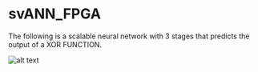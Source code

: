 # svANN_FPGA
The following is a scalable neural network with 3 stages that predicts the output of a XOR FUNCTION.


![alt text](https://github.com/dhruvpatelgeek/svANN_FPGA/blob/master/Screen%20Shot%202019-10-07%20at%2011.14.17%20PM.png)
